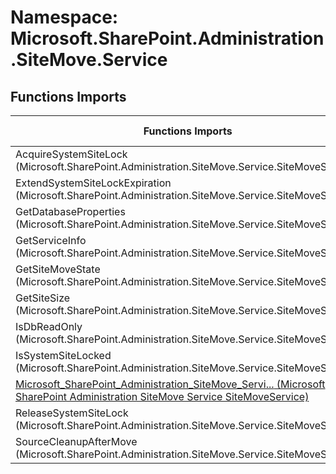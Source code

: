 # Namespace: Microsoft.SharePoint.Administration.SiteMove.Service

## Functions Imports

Functions Imports | SPO | SP 2019 | SP 2016 | SP 2013
----------|:---:|:-------:|:-------:|:-------:
AcquireSystemSiteLock (Microsoft.SharePoint.Administration.SiteMove.Service.SiteMoveService) | ✅ | ❌ | ❌ | ❌
ExtendSystemSiteLockExpiration (Microsoft.SharePoint.Administration.SiteMove.Service.SiteMoveService) | ✅ | ❌ | ❌ | ❌
GetDatabaseProperties (Microsoft.SharePoint.Administration.SiteMove.Service.SiteMoveService) | ✅ | ❌ | ❌ | ❌
GetServiceInfo (Microsoft.SharePoint.Administration.SiteMove.Service.SiteMoveService) | ✅ | ❌ | ❌ | ❌
GetSiteMoveState (Microsoft.SharePoint.Administration.SiteMove.Service.SiteMoveService) | ✅ | ❌ | ❌ | ❌
GetSiteSize (Microsoft.SharePoint.Administration.SiteMove.Service.SiteMoveService) | ✅ | ❌ | ❌ | ❌
IsDbReadOnly (Microsoft.SharePoint.Administration.SiteMove.Service.SiteMoveService) | ✅ | ❌ | ❌ | ❌
IsSystemSiteLocked (Microsoft.SharePoint.Administration.SiteMove.Service.SiteMoveService) | ✅ | ❌ | ❌ | ❌
[<span title="Microsoft_SharePoint_Administration_SiteMove_Service_SiteMoveService">Microsoft_SharePoint_Administration_SiteMove_Servi...</span> (Microsoft SharePoint Administration SiteMove Service SiteMoveService)](./Functions/Microsoft_SharePoint_Administration_SiteMove_Service_SiteMoveService.md) | ✅ | ❌ | ❌ | ❌
ReleaseSystemSiteLock (Microsoft.SharePoint.Administration.SiteMove.Service.SiteMoveService) | ✅ | ❌ | ❌ | ❌
SourceCleanupAfterMove (Microsoft.SharePoint.Administration.SiteMove.Service.SiteMoveService) | ✅ | ❌ | ❌ | ❌